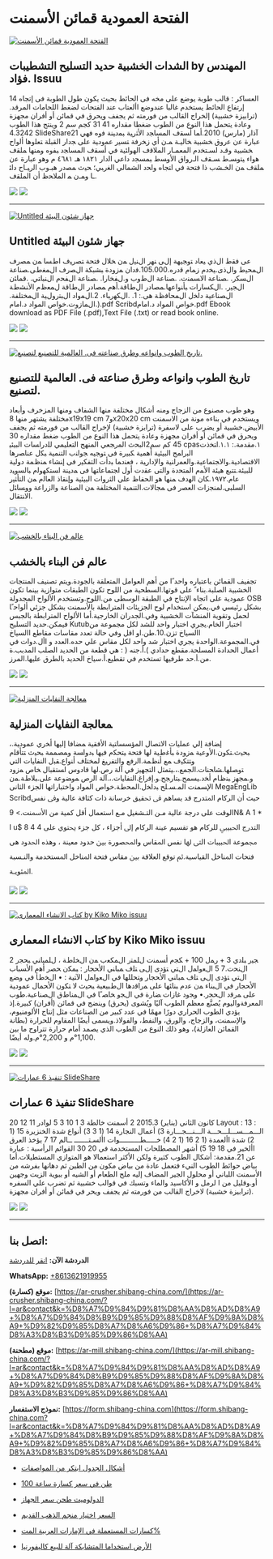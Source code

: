 # الفتحة العمودية قمائن الأسمنت

<a href="https://swt.shibang-china.com/?l=ar&img&k=%D8%A7%D9%84%D9%81%D8%AA%D8%AD%D8%A9+%D8%A7%D9%84%D8%B9%D9%85%D9%88%D8%AF%D9%8A%D8%A9+%D9%82%D9%85%D8%A7%D8%A6%D9%86+%D8%A7%D9%84%D8%A3%D8%B3%D9%85%D9%86%D8%AA" target="_blank">![الفتحة العمودية قمائن الأسمنت](http://static.shibang-china.com/all-800x300/1416.jpg)</a>

## الشدات الخشبية حديد التسليح التشطيبات by المهندس فؤاد. Issuu
14 العساكر : قالب طوبة يوضع على مخه فى الحائط بحيث يكون طول الطوبة فى إتجاه إرتفاع الحائط يستخدم غالبا عندوضع األعتاب عند الفتحات لضغط اللحامات المرقد.(ترابيزة خشبية) إلخراج القالب من فورمته ثم يجفف ويحرق في قمائن أو أفران مجهزة وعادة يتحمل هذا النوع من الطوب ضغطا مقداره 41 31 كجم سم 2 وينتج هذا الطوب 4.3242 SlideShare21 آذار (مارس) 2010.ﺃﻤﺎ ﺃﺴﻘﻑ ﺍﻟﻤﺴﺎﺠﺩ ﺍﻷﺜﺭﻴﺔ ﺒﻤﺩﻴﻨﺔ ﻓﻭﻩ ﻓﻬﻲ ﻋﺒﺎﺭﺓ ﻋﻥ ﻋﺭﻭﻕ ﺨﺸﺒﻴﺔ ﺨﺎﻟﻴـﺔ ﻤـﻥ ﺃﻱ ﺯﺨﺭﻓﺔ ﺘﺴﻴﺭ ﻋﻤﻭﺩﻴﺔ ﻋﻠﻰ ﺠﺩﺍﺭ ﺍﻟﻘﺒﻠﺔ ﺘﻌﻠﻭﻫﺎ ﺃﻟﻭﺍﺡ ﺨﺸﺒﻴﺔ ﻭﻗـﺩ ﺍﺴـﺘﺨﺩﻡ ﺍﻟﻤﻌﻤـﺎﺭ ﺍﻟﻤﻼﻗﻑ ﺍﻟﻬﻭﺍﺌﻴﺔ ﻓﻲ ﺃﺴﻘﻑ ﺍﻟﻤﺴﺎﺠﺩ ﺒﻔﻭﻩ ﻭﻤﻨﻬﺎ ﻤﻠﻘﻑ ﻫﻭﺍﺀ ﻴﺘﻭﺴـﻁ ﺴـﻘﻑ ﺍﻟـﺭﻭﺍﻕ ﺍﻷﻭﺴﻁ ﺒﻤﺴﺠﺩ ﺩﺍﻋﻲ ﺍﻟﺩﺍﺭ ١٨٢١ ﻫـ ٤٦٨١ ﻡ ﻭﻫﻭ ﻋﺒﺎﺭﺓ ﻋﻥ ﻤﻠﻘﻑ ﻤﻥ ﺍﻟﺨـﺸﺏ ﺫﺍ ﻓﺘﺤﺔ ﻓﻲ ﺍﺘﺠﺎﻩ ﻭﺍﺤﺩ ﺍﻟﺸﻤﺎﻟﻲ ﺍﻟﻐﺭﺒﻲ؛ ﺤﻴﺙ ﻤﺼﺩﺭ ﻫﺒـﻭﺏ ﺍﻟﺭﻴـﺎﺡ ﺩﺍﺌ ـﺎ ﻭﻤـﻥ ﻤ ﺍﻟﻤﻼﺤﻅ ﺃﻥ ﺍﻟﻤﻠﻘﻑ.


<a href="https://whatsapp.shibangsoft.com/WhatsApp.php" target="_blank" title="WhatsApp">![](http://static.shibang-china.com/icon/whatsapp.png)</a> <a href="https://swt.shibang-china.com/?l=ar&icon&k=%D8%A7%D9%84%D9%81%D8%AA%D8%AD%D8%A9+%D8%A7%D9%84%D8%B9%D9%85%D9%88%D8%AF%D9%8A%D8%A9+%D9%82%D9%85%D8%A7%D8%A6%D9%86+%D8%A7%D9%84%D8%A3%D8%B3%D9%85%D9%86%D8%AA" target="_blank">![](http://static.shibang-china.com/icon/chat-ar.png)</a>

---

<a href="https://swt.shibang-china.com/?l=ar&img&k=%D8%A7%D9%84%D9%81%D8%AA%D8%AD%D8%A9+%D8%A7%D9%84%D8%B9%D9%85%D9%88%D8%AF%D9%8A%D8%A9+%D9%82%D9%85%D8%A7%D8%A6%D9%86+%D8%A7%D9%84%D8%A3%D8%B3%D9%85%D9%86%D8%AA" target="_blank">![Untitled جهاز شئون البيئة](http://static.shibang-china.com/all-800x300/528.jpg)</a>

## Untitled جهاز شئون البيئة
ﻋﻰ ﻓﻘﻁ ﺍﻝﺫﻱ ﻴﻌﺎﺩ ﺘﻭﺠﻴﻬﺔ ﺇﻝﻰ ﻨﻬﺭ ﺍﻝﻨﻴل ﻤﻥ ﺨﻼل ﻓﺘﺤﺔ ﺘﺼﺭﻴﻑ ﺍﻁﺴﺎ ﻤﻥ ﻤﺼﺭﻑ ﺍﻝﻤﺤﻴﻁ ﻭﺍﻝﺫﻯ.ﻴﺨﺩﻡ ﺯﻤﺎﻡ ﻗﺩﺭﻩ.105.000.ﻓﺩﺍﻥ ﻤﺯﻭﺩﺓ ﺒﺸﺒﻜﺔ ﺍﻝﺼﺭﻑ ﺍﻝﻤﻐﻁﻰ.ﺼﻨﺎﻋﺔ ﺍﻝﺴﻜﺭ. .ﺼﻨﺎﻋﺔ ﺍﻻﺴﻤﻨﺕ. .ﺼﻨﺎﻋﺔ ﺍﻝﻁﻭﺏ ﻭ.ﻝﻔﺨﺎﺭﺍ. .ﺼﻨﺎﻋﺔ ﺍﻝﻔﺤﻡ ﺍﻝﻨﺒﺎﺘﻲ. .ﻗﻤﺎﺌﻥ ﺍﻝﺠﻴﺭ. .ﺍﻝﻜﺴﺎﺭﺍﺕ ﺒﺄﻨﻭﺍﻋﻬﺎ.ﻤﺼﺎﺩﺭ ﺍﻝﻁﺎﻗﺔ.ﺃﻫﻡ ﻤﺼﺎﺩﺭ ﺍﻝﻁﺎﻗﺔ ﻝﻤﻌﻅﻡ ﺍﻷﻨﺸﻁﺔ ﺍﻝﺼﻨﺎﻋﻴﺔ ﺩﺍﺨل ﺍﻝﻤﺤﺎﻓﻅﺔ ﻫﻰ.: 1. .ﺍﻝﻜﻬﺭﺒﺎﺀ. 2.ﺍﻝﻤﻭﺍﺩ ﺍﻝﺒﺘﺭﻭﻝﻴﺔ ﺍﻝﻤﺨﺘﻠﻔﺔ.(.ﺍﻝﻤﺎﺯﻭﺕ.خواص المواد د.امام.pdf Scribdخواص المواد د.امام.pdf Ebook download as PDF File (.pdf),Text File (.txt) or read book online.


<a href="https://whatsapp.shibangsoft.com/WhatsApp.php" target="_blank" title="WhatsApp">![](http://static.shibang-china.com/icon/whatsapp.png)</a> <a href="https://swt.shibang-china.com/?l=ar&icon&k=%D8%A7%D9%84%D9%81%D8%AA%D8%AD%D8%A9+%D8%A7%D9%84%D8%B9%D9%85%D9%88%D8%AF%D9%8A%D8%A9+%D9%82%D9%85%D8%A7%D8%A6%D9%86+%D8%A7%D9%84%D8%A3%D8%B3%D9%85%D9%86%D8%AA" target="_blank">![](http://static.shibang-china.com/icon/chat-ar.png)</a>

---

<a href="https://swt.shibang-china.com/?l=ar&img&k=%D8%A7%D9%84%D9%81%D8%AA%D8%AD%D8%A9+%D8%A7%D9%84%D8%B9%D9%85%D9%88%D8%AF%D9%8A%D8%A9+%D9%82%D9%85%D8%A7%D8%A6%D9%86+%D8%A7%D9%84%D8%A3%D8%B3%D9%85%D9%86%D8%AA" target="_blank">![تاريخ الطوب وانواعه وطرق صناعته فى. العالمية للتصنيع لتصنيع.](http://static.shibang-china.com/all-800x300/406.jpg)</a>

## تاريخ الطوب وانواعه وطرق صناعته فى. العالمية للتصنيع لتصنيع.
وهو طوب مصنوع من الزجاج ومنه أشكال مختلفة منها الشفاف ومنها المزخرف وأبعاد مختلفة يشتهر منها 8x19x19 cm و7x20x20 cm ويستخدم في بناءه مونة من الاسمنت الأبيض.خشبية أو يضرب على لاسفرة (ترابزة خشبية) لإخراج القالب من فورمته ثم يجفف ويحرق في قمائن أو أفران مجهزة وعادة يتحمل هذا النوع من الطوب ضغط مقداره 30 45 كم سم2ﺍﻟﺒﺤﺙ ﺍﻟﻤﺭﺠﻌﻲ ﺍﻟﻤﻨﻬﺞ ﺍﻟﺘﻌﻠﻴﻤﻲ ﻟﻠﺩﺭﺍﺴﺎﺕ ﺍﻟﺒﻴﺌﻴ cpas١.ﻣﻘﺪﻣﺔ.: ١.١.ﺍﺘﺨﺫﺕ ﺍﻟﺒﺭﺍﻤﺞ ﺍﻟﺒﻴﺌﻴﺔ ﺃﻫﻤﻴﺔ ﻜﺒﻴﺭﺓ ﻓﻰ ﺘﻭﺠﻴﻪ ﺠﻭﺍﻨﺏ ﺍﻟﺘﻨﻤﻴﺔ ﺒﻜل ﻋﻨﺎﺼﺭﻫﺎ ﺍﻻﻗﺘﺼﺎﺩﻴﺔ.ﻭﺍﻻﺠﺘﻤﺎﻋﻴﺔ.ﻭﺍﻟﻌﻤﺭﺍﻨﻴﺔ ﻭﺍﻹﺩﺍﺭﻴﺔ ، ﻓﻌﻨﺩﻤﺎ ﺒﺩﺃﺕ ﺍﻟﺘﻔﻜﻴﺭ ﻓﻰ ﺇﻨﺸﺎﺀ ﻤﻨﻅﻤﺔ ﺩﻭﻟﻴﺔ ﻟﻠﺒﻴﺌﺔ.ﺘﺘﺒﻊ ﻫﻴﺌﺔ ﺍﻷﻤﻡ ﺍﻟﻤﺘﺤﺩﺓ ﻭﺍﻟﺘﻰ ﻋﻘﺩﺕ ﺃﻭل ﺍﺠﺘﻤﺎﻋﺎﺘﻬﺎ ﻓﻰ ﻤﺩﻴﻨﺔ ﺍﺴﺘﻜﻬﻭﻟﻡ ﺒﺎﻟﺴﻭﻴﺩ ﻋﺎﻡ.١٩٧٢.ﻜﺎﻥ ﺍﻟﻬﺩﻑ ﻤﻨﻬﺎ ﻫﻭ ﺍﻟﺤﻔﺎﻅ ﻋﻠﻰ ﺍﻟﺜﺭﻭﺍﺕ ﺍﻟﺒﻴﺌﻴﺔ ﻭﺇﻨﻘﺎﺫ ﺍﻟﻌﺎﻟﻡ ﻤﻥ ﺍﻟﺘﺄﺜﻴﺭ ﺍﻟﺴﻠﺒﻰ.ﻟﻤﻨﺠﺯﺍﺕ ﺍﻟﻌﺼﺭ ﻓﻰ ﻤﺠﺎﻻﺕ.ﺍﻟﺘﻨﻤﻴﺔ ﺍﻟﻤﺨﺘﻠﻔﺔ ﻤﻥ ﺍﻟﺼﻨﺎﻋﺔ ﻭﺍﻟﺯﺭﺍﻋﺔ ﻭﻭﺴﺎﺌل ﺍﻻﻨﺘﻘﺎل.


<a href="https://whatsapp.shibangsoft.com/WhatsApp.php" target="_blank" title="WhatsApp">![](http://static.shibang-china.com/icon/whatsapp.png)</a> <a href="https://swt.shibang-china.com/?l=ar&icon&k=%D8%A7%D9%84%D9%81%D8%AA%D8%AD%D8%A9+%D8%A7%D9%84%D8%B9%D9%85%D9%88%D8%AF%D9%8A%D8%A9+%D9%82%D9%85%D8%A7%D8%A6%D9%86+%D8%A7%D9%84%D8%A3%D8%B3%D9%85%D9%86%D8%AA" target="_blank">![](http://static.shibang-china.com/icon/chat-ar.png)</a>

---

<a href="https://swt.shibang-china.com/?l=ar&img&k=%D8%A7%D9%84%D9%81%D8%AA%D8%AD%D8%A9+%D8%A7%D9%84%D8%B9%D9%85%D9%88%D8%AF%D9%8A%D8%A9+%D9%82%D9%85%D8%A7%D8%A6%D9%86+%D8%A7%D9%84%D8%A3%D8%B3%D9%85%D9%86%D8%AA" target="_blank">![ﻋﺎﻟﻢ ﻓﻦ ﺍﻟﺒﻨﺎﺀ ﺑﺎﻟﺨﺸﺐ](http://static.shibang-china.com/all-800x300/386.jpg)</a>

## ﻋﺎﻟﻢ ﻓﻦ ﺍﻟﺒﻨﺎﺀ ﺑﺎﻟﺨﺸﺐ
ﺗﺠﻔﻴﻒ ﺍﻟﻘﻤﺎﺋﻦ ﺑﺎﻋﺘﺒﺎﺭﻩ ﻭﺍﺣﺪﹰﺍ ﻣﻦ ﺃﻫﻢ ﺍﻟﻌﻮﺍﻣﻞ ﺍﻟﻤﺘﻌﻠﻘﺔ ﺑﺎﻟﺠﻮﺩﺓ.ﻭﻳﺘﻢ ﺗﺼﻨﻴﻒ ﺍﻟﻤﻨﺘﺠﺎﺕ ﺍﻟﺨﺸﺒﻴﺔ ﺍﻟﺼﻠﺒﺔ.ﺑﻨﺎﺀﹰ ﻋﻠﻰ ﻗﻮﺗﻬﺎ.ﺍﻟﺴﻄﺤﻴﺔ ﻣﻦ ﺍﻟﻠﻮﺡ ﺗﻜﻮﻥ ﺍﻟﻄﺒﻘﺎﺕ ﻣﺘﻮﺍﺯﻳﺔ ﺑﻴﻨﻤﺎ ﺗﻜﻮﻥ ﻋﻤﻮﺩﻳﺔ ﻋﻠﻰ ﺍﺗﺠﺎﻩ ﺍﻹﻧﺘﺎﺝ ﻓﻲ ﺍﻟﻄﺒﻘﺔ ﺍﻟﻮﺳﻄﻰ ﻣﻦ.ﺍﻟﻠﻮﺡ.ﻭﺗﺴﺘﺨﺪﻡ ﺍﻷﻟﻮﺍﺡ ﺍﻟﻤﺠﺪﻭﻟﺔ OSB ﺑﺸﻜﻞ ﺭﺋﻴﺴﻲ ﻓﻲ.ﻳﻤﻜﻦ ﺍﺳﺘﺨﺪﺍﻡ ﻟﻮﺡ ﺍﻟﺠﺰﻳﺌﺎﺕ ﺍﻟﻤﺘﺮﺍﺑﻄﺔ ﺑﺎﻷﺳﻤﻨﺖ ﺑﺸﻜﻞ ﺟﺰﺋﻲ ﺃﻟﻮﺍﺣﹰﺎ ﻟﺤﻤﻞ ﻭﺗﻘﻮﻳﺔ ﺍﻟﻤﻨﺸﺂﺕ ﺍﻟﺨﺸﺒﻴﺔ ﻭﻓﻲ.ﺍﻟﺠﺪﺭﺍﻥ ﺍﻟﺨﺎﺭﺟﻴﺔ.ﺃﻣﺎ ﺍﻷﻟﻮﺍﺡ ﺍﻟﻤﺘﺮﺍﺑﻄﺔ ﺑﺎﻟﺠﺒﺲ ﻓﻴﻤﻜﻦ.حديد التسليح Kutubاختبار الخام.يجري اختبار واحد للشد لكل مجموعة من االسياخ تزن.10.طن.او اقل وفي حالة تعدد مقاسات مقاطع االسياخ في.المجموعة.الواحدة يجري اختبار شد واحد لكل مقاس علي حده.العدد و األ.دوات في أعمال الحدادة المسلحة.مقطع حدادي ).أ.جنه ( : هي قطعة من الحديد الصلب المدبب.ة من.أ.حد طرفيها تستخدم في تقطيع.أ.سياخ الحديد بالطرق عليها.المرز.


<a href="https://whatsapp.shibangsoft.com/WhatsApp.php" target="_blank" title="WhatsApp">![](http://static.shibang-china.com/icon/whatsapp.png)</a> <a href="https://swt.shibang-china.com/?l=ar&icon&k=%D8%A7%D9%84%D9%81%D8%AA%D8%AD%D8%A9+%D8%A7%D9%84%D8%B9%D9%85%D9%88%D8%AF%D9%8A%D8%A9+%D9%82%D9%85%D8%A7%D8%A6%D9%86+%D8%A7%D9%84%D8%A3%D8%B3%D9%85%D9%86%D8%AA" target="_blank">![](http://static.shibang-china.com/icon/chat-ar.png)</a>

---

<a href="https://swt.shibang-china.com/?l=ar&img&k=%D8%A7%D9%84%D9%81%D8%AA%D8%AD%D8%A9+%D8%A7%D9%84%D8%B9%D9%85%D9%88%D8%AF%D9%8A%D8%A9+%D9%82%D9%85%D8%A7%D8%A6%D9%86+%D8%A7%D9%84%D8%A3%D8%B3%D9%85%D9%86%D8%AA" target="_blank">![ﻤﻌﺎﻟﺠﺔ ﺍﻟﻨﻔﺎﻴﺎﺕ ﺍﻟﻤﻨﺯﻟﻴﺔ](http://static.shibang-china.com/all-800x300/1152.jpg)</a>

## ﻤﻌﺎﻟﺠﺔ ﺍﻟﻨﻔﺎﻴﺎﺕ ﺍﻟﻤﻨﺯﻟﻴﺔ
ﺇﻀﺎﻓﺔ ﺇﻟﻲ ﻋﻤﻠﻴﺎﺕ ﺍﻻﺘﺼﺎل ﺍﻟﻤﺅﺴﺴﺎﺘﻴﺔ ﺍﻷﻓﻘﻴﺔ ﻤﻀﺎﻓﺎ ﺇﻟﻴﻬﺎ ﺃﺨﺭﻱ ﻋﻤﻭﺩﻴﺔ.، ﺒﺤﻴﺙ.ﺘﻜﻭﻥ.ﺍﻷﻭﻋﻴﺔ ﻤﺯﻭﺩﺓ ﺒﺄﻏﻁﻴﺔ ﻟﻬﺎ ﻓﺘﺤﺔ ﻴﺘﺤﻜﻡ ﻓﻴﻬﺎ ﺒﺩﻭﺍﺴﺔ ﻭﻤﺼﻤﻤﺔ ﺒﺤﻴﺙ ﺘﺘﺄﻗﻠﻡ ﻭﺘﺘﻜﻴﻑ ﻤﻊ ﺃﻨﻅﻤﺔ.ﺍﻟﺭﻓﻊ ﻭﺍﻟﺘﻔﺭﻴﻎ ﻟﻤﺨﺘﻠﻑ ﺃﻨﻭﺍﻉ.ﻘﺒل ﺍﻟﻨﻔﺎﻴﺎﺕ ﺍﻟﺘﻲ ﺘﻭﺼﻠﻬﺎ.ﺸﺎﺤﻨﺎﺕ.ﺍﻟﺠﻤﻊ.،.ﻴﺘﻤﺜل ﺍﻟﺘﺠﻬﻴﺯ ﻓﻲ ﺁﻟﺔ ﺭﺹ.ﻟﻬﺎ ﻗﺎﺩﻭﺱ ﺍﺴﺘﻘﺒﺎل ﺨﺎﺹ ﻤﺯﻭﺩ ﻭ.ﻤﺠﻬﺯ ﺒﻨﻅﺎﻡ ﺃﺨﺩ.ﻴﺴﻤﺢ.ﺒﺘﺎﺭﺠﺢ.ﻭ.ﺇﻓﺭﺍﻍ.ﺍﻟﻨﻔﺎﻴﺎﺕ.،.ﺁﻟﺔ ﺍﻟﺭﺹ ﻤﻭﻀﻭﻋﺔ ﻋﻠﻰ.ﺒﻼﻁﺔ.ﻤﻥ ﺍﻹﺴﻤﻨﺕ ﺍﻟﻤ.ﺴ.ﻠﺢ ﺒﺩﺍﺨل.ﺍﻟﻤﺤﻁﺔ.خواص المواد واختباراتها الجزء الثانى MegaEngLib Scribdﺣﻴﺚ ﺃﻥ ﺍﻟﺮﻛﺎﻡ ﺍﳌﺘﺪﺭﺝ ﻗﺪ ﻳﺴﺎﻫﻢ ﰱ ﲢﻘﻴﻖ ﺧﺮﺳﺎﻧﺔ ﺫﺍﺕ ﻛﺜﺎﻓﺔ ﻋﺎﻟﻴﺔ ﻭﰱ ﻧﻔﺲ ﺍﻟﻮﻗﺖ ﻋﻠﻰ ﺩﺭﺟﺔ ﻋﺎﻟﻴﺔ ﻣـﻦ ﺍﻟﺘـﺸﻐﻴﻞ ﻣـﻊ ﺍﺳﺘﻌﻤﺎﻝ ﺃﻗﻞ ﻛﻤﻴﺔ ﻣﻦ ﺍﻷﲰﻨﺖ.&gt; 9N&amp; A 1 * I u$ 8 4 4 ﺍﻟﺘﺪﺭﺝ ﺍﳊﺒﻴﱯ ﻟﻠﺮﻛﺎﻡ ﻫﻮ ﺗﻘﺴﻴﻢ ﻋﻴﻨﺔ ﺍﻟﺮﻛﺎﻡ ﺇﱃ ﺃﺟﺰﺍﺀ ، ﻛﻞ ﺟﺰﺀ ﳛﺘﻮﻱ ﻋﻠﻰ ﳎﻤﻮﻋﺔ ﺍﳊﺒﻴﺒﺎﺕ ﺍﻟﱴ ﳍﺎ ﻧﻔﺲ ﺍﳌﻘﺎﺱ ﻭﺍﶈﺼﻮﺭﺓ ﺑﲔ ﺣﺪﻭﺩ ﻣﻌﻴﻨﺔ ، ﻭﻫﺬﻩ ﺍﳊﺪﻭﺩ ﻫﻰ ﻓﺘﺤﺎﺕ ﺍﳌﻨﺎﺧﻞ ﺍﻟﻘﻴﺎﺳﻴﺔ.ﰒ ﺗﻮﻗﻊ ﺍﻟﻌﻼﻗﺔ ﺑﲔ ﻣﻘﺎﺱ ﻓﺘﺤﺔ ﺍﳌﻨﺎﺧﻞ ﺍﳌﺴﺘﺨﺪﻣﺔ ﻭﺍﻟﻨـﺴﺒﺔ ﺍﳌﺌﻮﻳـﺔ.


<a href="https://whatsapp.shibangsoft.com/WhatsApp.php" target="_blank" title="WhatsApp">![](http://static.shibang-china.com/icon/whatsapp.png)</a> <a href="https://swt.shibang-china.com/?l=ar&icon&k=%D8%A7%D9%84%D9%81%D8%AA%D8%AD%D8%A9+%D8%A7%D9%84%D8%B9%D9%85%D9%88%D8%AF%D9%8A%D8%A9+%D9%82%D9%85%D8%A7%D8%A6%D9%86+%D8%A7%D9%84%D8%A3%D8%B3%D9%85%D9%86%D8%AA" target="_blank">![](http://static.shibang-china.com/icon/chat-ar.png)</a>

---

<a href="https://swt.shibang-china.com/?l=ar&img&k=%D8%A7%D9%84%D9%81%D8%AA%D8%AD%D8%A9+%D8%A7%D9%84%D8%B9%D9%85%D9%88%D8%AF%D9%8A%D8%A9+%D9%82%D9%85%D8%A7%D8%A6%D9%86+%D8%A7%D9%84%D8%A3%D8%B3%D9%85%D9%86%D8%AA" target="_blank">![كتاب الانشاء المعمارى by Kiko Miko issuu](http://static.shibang-china.com/all-800x300/870.jpg)</a>

## كتاب الانشاء المعمارى by Kiko Miko issuu
2 ﺠﻴﺭ ﺒﻠﺩﻱ 3 + ﺭﻤل 100 + ﻜﺠﻡ ﺃﺴﻤﻨﺕ ﻝﻠﻤﺘﺭ ﺍﻝﻤﻜﻌﺏ ﻤﻥ ﺍﻝﺨﻠﻁﺔ ، ﻝﻠﻤﺒﺎﻨﻲ ﺒﺤﺠﺭ ﺍﻝﻨﺤﺕ.7 5 ﺍﻝﻌﻭﺍﻤل ﺍﻝﺘﻲ ﺘﺅﺩﻯ ﺇﻝﻰ ﺘﻠﻑ ﻤﺒﺎﻨﻲ ﺍﻷﺤﺠﺎﺭ : ﻴﻤﻜﻥ ﺤﺼﺭ ﺃﻫﻡ ﺍﻷﺴﺒﺎﺏ ﺍﻝﺘﻲ ﺘﺅﺩﻯ ﺇﻝﻰ ﺘﻠﻑ ﻤﺒﺎﻨﻲ ﺍﻷﺤﺠﺎﺭ ﻭﺘﺤﻠﻠﻬﺎ ﻓﻲ ﺍﻝﻌﻭﺍﻤل ﺍﻵﺘﻴﺔ : • ﺍﻝﺨﻁﺄ ﻓﻲ ﻭﻀﻊ ﺍﻷﺤﺠﺎﺭ ﻓﻲ ﺍﻝﺒﻨﺎﺀ ﻤﻥ ﻋﺩﻡ ﺒﻨﺎﺌﻬﺎ ﻋﻠﻰ ﻤﺭﺍﻗﺩﻫﺎ ﺍﻝﻁﺒﻴﻌﻴﺔ ﺒﺤﻴﺙ ﻻ ﺘﻜﻭﻥ ﺍﻷﺤﻤﺎل ﻋﻤﻭﺩﻴﺔ ﻋﻠﻰ ﻤﺭﻗﺩ ﺍﻝﺤﺠﺭ.• ﻭﺠﻭﺩ ﻏﺎﺯﺍﺕ ﻀﺎﺭﺓ ﻓﻲ ﺍﻝﺠﻭ ﺨﺎﺼﹰﺎ ﻓﻲ ﺍﻝﻤﻨﺎﻁﻕ ﺍﻝﺼﻨﺎﻋﻴﺔ.طوب المعرفةواليوم يُصنَّع معظم الطوب آليًا ويُشوى (يحرق) وينضج في قمائن (أفران) كبيرة.إذ يؤدي الطوب الحراري دورًا مهمًا في عدد كبير من الصناعات مثل إنتاج الألومنيوم، والإسمنت، والزجاج، والورق، والنفط، والفولاذ.ويسمى أيضًا المقاوم للحرارة (بطانة القمائن العازلة)، وهو ذلك النوع من الطوب الذي يصمد أمام حرارة تتراوح ما بين 1,100°م و 2,200°م.وله أيضًا.


<a href="https://whatsapp.shibangsoft.com/WhatsApp.php" target="_blank" title="WhatsApp">![](http://static.shibang-china.com/icon/whatsapp.png)</a> <a href="https://swt.shibang-china.com/?l=ar&icon&k=%D8%A7%D9%84%D9%81%D8%AA%D8%AD%D8%A9+%D8%A7%D9%84%D8%B9%D9%85%D9%88%D8%AF%D9%8A%D8%A9+%D9%82%D9%85%D8%A7%D8%A6%D9%86+%D8%A7%D9%84%D8%A3%D8%B3%D9%85%D9%86%D8%AA" target="_blank">![](http://static.shibang-china.com/icon/chat-ar.png)</a>

---

<a href="https://swt.shibang-china.com/?l=ar&img&k=%D8%A7%D9%84%D9%81%D8%AA%D8%AD%D8%A9+%D8%A7%D9%84%D8%B9%D9%85%D9%88%D8%AF%D9%8A%D8%A9+%D9%82%D9%85%D8%A7%D8%A6%D9%86+%D8%A7%D9%84%D8%A3%D8%B3%D9%85%D9%86%D8%AA" target="_blank">![تنفيذ 6 عمارات SlideShare](http://static.shibang-china.com/all-800x300/379.jpg)</a>

## تنفيذ 6 عمارات SlideShare
20 كانون الثاني (يناير) 2015.3 2 أسمنت خالطة 3 1 10 3 5 لوادر 11 12 Layout : 13 : الـــمـــســـلـــحـــة الـــنـــجـــارة 3) أعمال النجارة 14 (1 3 3) أنواع شدة الخنزيرة 15 (1 2) شدة األعمدة (1 2 16 (1 2 4) خـــــطــــــــــوات األسـتـــــــ ــالم 17 7 يؤخذ العرق األخير في 18 19 5) أشهر المصطلحات المستخدمة في 20 30 القوائم الرأسية : عبارة عن 21.مقدمة: أشكال الطوب كثيرة ولكن الأكثر استعمالا هو المتوازي المستطيلات.أما بياض حوائط الطوب النيء فتعمل عادة من بياض مكون من الطين ثم دهانها بفرشه من الأسمنت اللباني أو محلول الجير المضاف إليه ملح الطعام أو الشيه أو ببوية الزيت وجهين أو.وقليل من ا لرمل و الأكاسيد والماء وتسبك في قوالب خشبية ثم تضرب علي السفره (ترابيزة خشبية) لاخراج القالب من فورمته ثم يجفف ويحر في قمائن أو أفران مجهزة.


<a href="https://whatsapp.shibangsoft.com/WhatsApp.php" target="_blank" title="WhatsApp">![](http://static.shibang-china.com/icon/whatsapp.png)</a> <a href="https://swt.shibang-china.com/?l=ar&icon&k=%D8%A7%D9%84%D9%81%D8%AA%D8%AD%D8%A9+%D8%A7%D9%84%D8%B9%D9%85%D9%88%D8%AF%D9%8A%D8%A9+%D9%82%D9%85%D8%A7%D8%A6%D9%86+%D8%A7%D9%84%D8%A3%D8%B3%D9%85%D9%86%D8%AA" target="_blank">![](http://static.shibang-china.com/icon/chat-ar.png)</a>

---
## اتصل بنا:

**الدردشة الآن:** [انقر للدردشة](https://swt.shibang-china.com?l=ar&contact&k=%D8%A7%D9%84%D9%81%D8%AA%D8%AD%D8%A9+%D8%A7%D9%84%D8%B9%D9%85%D9%88%D8%AF%D9%8A%D8%A9+%D9%82%D9%85%D8%A7%D8%A6%D9%86+%D8%A7%D9%84%D8%A3%D8%B3%D9%85%D9%86%D8%AA)

**WhatsApp:**  [+8613621919955](https://whatsapp.shibangsoft.com/WhatsApp.php)

**موقع (كسارة):** [https://ar-crusher.shibang-china.com/](https://ar-crusher.shibang-china.com/?l=ar&contact&k=%D8%A7%D9%84%D9%81%D8%AA%D8%AD%D8%A9+%D8%A7%D9%84%D8%B9%D9%85%D9%88%D8%AF%D9%8A%D8%A9+%D9%82%D9%85%D8%A7%D8%A6%D9%86+%D8%A7%D9%84%D8%A3%D8%B3%D9%85%D9%86%D8%AA)

**موقع (مطحنة):** [https://ar-mill.shibang-china.com/](https://ar-mill.shibang-china.com/?l=ar&contact&k=%D8%A7%D9%84%D9%81%D8%AA%D8%AD%D8%A9+%D8%A7%D9%84%D8%B9%D9%85%D9%88%D8%AF%D9%8A%D8%A9+%D9%82%D9%85%D8%A7%D8%A6%D9%86+%D8%A7%D9%84%D8%A3%D8%B3%D9%85%D9%86%D8%AA)

**نموذج الاستفسار:** [https://form.shibang-china.com](https://form.shibang-china.com?l=ar&contact&k=%D8%A7%D9%84%D9%81%D8%AA%D8%AD%D8%A9+%D8%A7%D9%84%D8%B9%D9%85%D9%88%D8%AF%D9%8A%D8%A9+%D9%82%D9%85%D8%A7%D8%A6%D9%86+%D8%A7%D9%84%D8%A3%D8%B3%D9%85%D9%86%D8%AA)

* [أشكال الجدول ابتكر من المواصفات](../30/%D8%A3%D8%B4%D9%83%D8%A7%D9%84%20%D8%A7%D9%84%D8%AC%D8%AF%D9%88%D9%84%20%D8%A7%D8%A8%D8%AA%D9%83%D8%B1%20%D9%85%D9%86%20%D8%A7%D9%84%D9%85%D9%88%D8%A7%D8%B5%D9%81%D8%A7%D8%AA.md)

* [100 طن في سعر كسارة ساعة](../27/100%20%D8%B7%D9%86%20%D9%81%D9%8A%20%D8%B3%D8%B9%D8%B1%20%D9%83%D8%B3%D8%A7%D8%B1%D8%A9%20%D8%B3%D8%A7%D8%B9%D8%A9.md)

* [الدولوميت طحن سعر الجهاز](../28/%D8%A7%D9%84%D8%AF%D9%88%D9%84%D9%88%D9%85%D9%8A%D8%AA%20%D8%B7%D8%AD%D9%86%20%D8%B3%D8%B9%D8%B1%20%D8%A7%D9%84%D8%AC%D9%87%D8%A7%D8%B2.md)

* [السعر اختيار منجم الذهب القديم](../26/%D8%A7%D9%84%D8%B3%D8%B9%D8%B1%20%D8%A7%D8%AE%D8%AA%D9%8A%D8%A7%D8%B1%20%D9%85%D9%86%D8%AC%D9%85%20%D8%A7%D9%84%D8%B0%D9%87%D8%A8%20%D8%A7%D9%84%D9%82%D8%AF%D9%8A%D9%85.md)

* [كسارات المستعملة في الإمارات العربية المت%](../27/%D9%83%D8%B3%D8%A7%D8%B1%D8%A7%D8%AA%20%D8%A7%D9%84%D9%85%D8%B3%D8%AA%D8%B9%D9%85%D9%84%D8%A9%20%D9%81%D9%8A%20%D8%A7%D9%84%D8%A5%D9%85%D8%A7%D8%B1%D8%A7%D8%AA%20%D8%A7%D9%84%D8%B9%D8%B1%D8%A8%D9%8A%D8%A9%20%D8%A7%D9%84%D9%85%D8%AA%25.md)

* [الأرض استخداما المتشابكة آلة للبيع كاليفورنيا](../30/%D8%A7%D9%84%D8%A3%D8%B1%D8%B6%20%D8%A7%D8%B3%D8%AA%D8%AE%D8%AF%D8%A7%D9%85%D8%A7%20%D8%A7%D9%84%D9%85%D8%AA%D8%B4%D8%A7%D8%A8%D9%83%D8%A9%20%D8%A2%D9%84%D8%A9%20%D9%84%D9%84%D8%A8%D9%8A%D8%B9%20%D9%83%D8%A7%D9%84%D9%8A%D9%81%D9%88%D8%B1%D9%86%D9%8A%D8%A7.md)